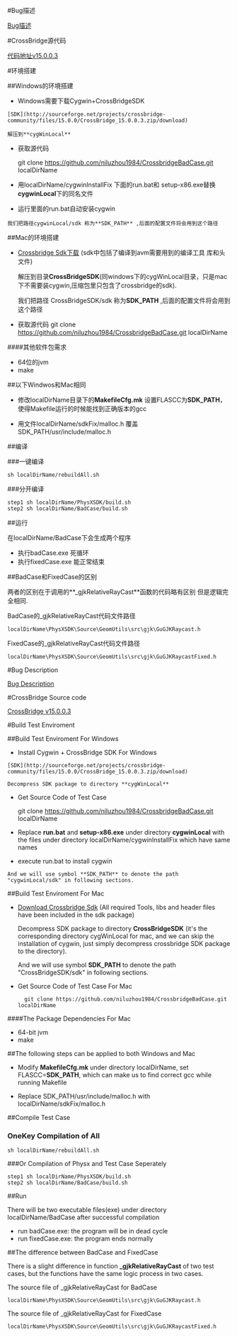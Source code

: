 
   
#Bug描述

[Bug描述](https://github.com/shawn11ZX/crossbridge-bug)

#CrossBridge源代码

[代码地址v15.0.0.3](https://github.com/crossbridge-community/crossbridge/tree/v15.0.0.3) 


#环境搭建

##Windows的环境搭建

   * Windows需要下载Cygwin+CrossBridgeSDK

   	[SDK](http://sourceforge.net/projects/crossbridge-community/files/15.0.0/CrossBridge_15.0.0.3.zip/download)
    
	解压到**cygWinLocal**

   * 获取源代码
   
		git clone https://github.com/niluzhou1984/CrossbridgeBadCase.git localDirName

   * 用localDirName/cygwinInstallFix 下面的run.bat和 setup-x86.exe替换**cygwinLocal**下的同名文件

   * 运行里面的run.bat自动安装cygwin
   
	我们把路径cygwinLocal/sdk 称为**SDK_PATH** ,后面的配置文件将会用到这个路径

##Mac的环境搭建

* [Crossbridge Sdk下载](http://sourceforge.net/projects/crossbridge-community/files/15.0.0/CrossBridge_15.0.0.3.dmg/download)
(sdk中包括了编译到avm需要用到的编译工具 库和头文件) 
    
    解压到目录**CrossBridgeSDK**(同windows下的cygWinLocal目录，只是mac下不需要装cygwin,压缩包里只包含了crossbridge的sdk).

	我们把路径 CrossBridgeSDK/sdk 称为**SDK_PATH** ,后面的配置文件将会用到这个路径
	
* 获取源代码
		git clone https://github.com/niluzhou1984/CrossbridgeBadCase.git localDirName
		
####其他软件包需求
   * 64位的jvm
   * make
   
##以下Windwos和Mac相同


* 修改localDirName目录下的**MakefileCfg.mk** 设置FLASCC为**SDK_PATH**，使得Makefile运行的时候能找到正确版本的gcc

* 用文件localDirName/sdkFix/malloc.h 覆盖 SDK_PATH/usr/include/malloc.h



##编译

###一键编译

	sh localDirName/rebuildAll.sh
	
###分开编译

	step1 sh localDirName/PhysXSDK/build.sh
	step2 sh localDirName/BadCase/build.sh


##运行

在localDirName/BadCase下会生成两个程序

* 执行badCase.exe 死循环
* 执行fixedCase.exe 能正常结束


##BadCase和FixedCase的区别

两者的区别在于调用的**_gjkRelativeRayCast**函数的代码略有区别 但是逻辑完全相同.

BadCase的_gjkRelativeRayCast代码文件路径
	
	localDirName\PhysXSDK\Source\GeomUtils\src\gjk\GuGJKRaycast.h

FixedCase的_gjkRelativeRayCast代码文件路径
    
	localDirName\PhysXSDK\Source\GeomUtils\src\gjk\GuGJKRaycastFixed.h




#Bug Description

[Bug Description](https://github.com/shawn11ZX/crossbridge-bug)


#CrossBridge Source code

[CrossBridge v15.0.0.3](https://github.com/crossbridge-community/crossbridge/tree/v15.0.0.3) 

#Build Test Enviroment

##Build Test Enviroment For Windows

   * Install Cygwin + CrossBridge SDK For Windows

   	[SDK](http://sourceforge.net/projects/crossbridge-community/files/15.0.0/CrossBridge_15.0.0.3.zip/download) 

	Decompress SDK package to directory **cygWinLocal** 

   * Get Source Code of Test Case
  
		git clone https://github.com/niluzhou1984/CrossbridgeBadCase.git localDirName

   * Replace **run.bat** and **setup-x86.exe** under directory **cygwinLocal** with the files under directory localDirName/cygwinInstallFix which have same names
    
   * execute run.bat to install cygwin 
   
	And we will use symbol **SDK_PATH** to denote the path "cygwinLocal/sdk" in following sections.

##Build Test Enviroment For Mac

 * [Download Crossbridge Sdk](http://sourceforge.net/projects/crossbridge-community/files/15.0.0/CrossBridge_15.0.0.3.dmg/download)
    (All required Tools, libs and header files have been included in the sdk package)
	
    Decompress SDK package to directory **CrossBridgeSDK** (it's the corresponding directory cygWinLocal for mac, and we can skip the installation of cygwin, just simply decompress crossbridge SDK package to the directory).

	And we will use symbol **SDK_PATH** to denote the path "CrossBridgeSDK/sdk" in following sections.
	
* Get Source Code of Test Case For Mac 

		git clone https://github.com/niluzhou1984/CrossbridgeBadCase.git localDirName
		
####The Package Dependencies For Mac
   * 64-bit jvm
   * make
   
##The following steps can be applied to both Windows and Mac

* Modify **MakefileCfg.mk** under directory localDirName, set FLASCC=**SDK_PATH**, which can make us to find correct gcc while running Makefile

* Replace SDK_PATH/usr/include/malloc.h with localDirName/sdkFix/malloc.h 


##Compile Test Case

### OneKey Compilation of All

	sh localDirName/rebuildAll.sh
	
###Or Compilation of Physx and Test Case Seperately

	step1 sh localDirName/PhysXSDK/build.sh
	step2 sh localDirName/BadCase/build.sh


##Run

There will be two executable files(exe) under directory localDirName/BadCase after successful compilation

* run badCase.exe: the program will be in dead cycle
* run fixedCase.exe: the program ends normally


##The difference between BadCase and FixedCase

There is a slight difference in function **_gjkRelativeRayCast** of two test cases, but the functions have the same logic process in two cases.

The source file of _gjkRelativeRayCast for BadCase 
	
	localDirName\PhysXSDK\Source\GeomUtils\src\gjk\GuGJKRaycast.h

The source file of _gjkRelativeRayCast for FixedCase
    
	localDirName\PhysXSDK\Source\GeomUtils\src\gjk\GuGJKRaycastFixed.h
